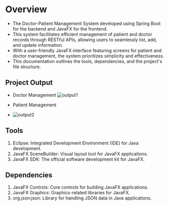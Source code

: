 # Overview
- The Doctor-Patient Management System developed using Spring Boot for the backend and JavaFX for the frontend.
- This system facilitates efficient management of patient and doctor records through RESTful APIs, allowing users to seamlessly list, add, and update information.
- With a user-friendly JavaFX interface featuring screens for patient and doctor management, the system prioritizes simplicity and effectiveness.
- This documentation outlines the tools, dependencies, and the project's file structure.

## Project Output
- Doctor Management
![output1](https://github.com/milansingh52/Doctor-Patient-Management-Frontend/assets/111845982/279ed4c3-6068-4eae-aebe-b2032b353101)

- Patient Management
- ![output2](https://github.com/milansingh52/Doctor-Patient-Management-Frontend/assets/111845982/6ed6a4cd-430d-4666-91d6-5cfa143f4820)

## Tools
1. Eclipse: Integrated Development Environment (IDE) for Java development.
2. JavaFX SceneBuilder: Visual layout tool for JavaFX applications.
3. JavaFX SDK: The official software development kit for JavaFX.

## Dependencies
1. JavaFX Controls: Core controls for building JavaFX applications.
2. JavaFX Graphics: Graphics-related libraries for JavaFX.
3. org.json:json: Library for handling JSON data in Java applications.

